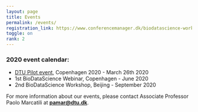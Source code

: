 ```yaml
---
layout: page
title: Events
permalink: /events/
registration_link: https://www.conferencemanager.dk/biodatascience-workshop
toggle: on
rank: 2
---
```



### 2020 event calendar:
- <a href="https://biodatascience101.github.io/events/programme_pilot/">DTU Pilot event</a>, Copenhagen 2020 - March 26th 2020
- 1st BioDataScience Webinar, Copenhagen - June 2020
- 2nd BioDataScience Workshop, Beijing - September 2020

For more information about our events, please contact Associate Professor Paolo Marcatili at **pamar@dtu.dk**.



